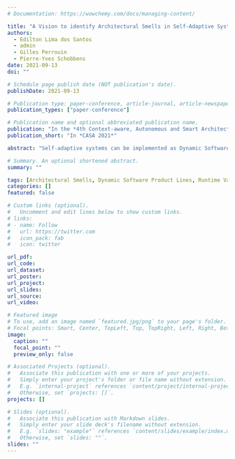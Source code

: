 ```yaml
---
# Documentation: https://wowchemy.com/docs/managing-content/

title: "A Vision to identify Architectural Smells in Self-Adaptive Systems using Behavioral Maps"
authors:
  - Edilton Lima dos Santos
  - admin
  - Gilles Perrouin
  - Pierre-Yves Schobbens
date: 2021-09-13
doi: ""

# Schedule page publish date (NOT publication's date).
publishDate: 2021-09-13

# Publication type: paper-conference, article-journal, article-newspaper, book, chapter, masters-thesis, preprint, report, thesis, webpage (from CSL standard)
publication_types: ["paper-conference"]

# Publication name and optional abbreviated publication name.
publication: "In the *4th Context-aware, Autonomous and Smart Architectures International Workshop*"
publication_short: "In *CASA 2021*"

abstract: "Self-adaptive systems can be implemented as Dynamic Software Product Lines (DSPLs) via dynamically enabling or disabling features at runtime based on a feature model. However, the runtime (re) configuration may negatively impact the system’s architectural qualities, exhibiting architectural bad smells. Such smells may appear in only very specific runtime conditions, and the combinatorial explosion of the number of configurations induced by features makes exhaustive analysis intractable. We are therefore targeting smell detection at runtime for one specific configuration determined through a MAPE-K loop. To support smell detection, we propose the Behavioral Map (BM) formalism to derive automatically key architectural characteristics from different sources (feature model, source code, and other deployment artifacts) and represent them in a graph. We provide identification guidelines based on the BM for four architectural smells and illustrate the approach on Smart Home Environment (SHE) DSPL."

# Summary. An optional shortened abstract.
summary: ""

tags: [Architectural Smells, Dynamic Software Product Lines, Runtime Validation, Self-adaptive Systems]
categories: []
featured: false

# Custom links (optional).
#   Uncomment and edit lines below to show custom links.
# links:
# - name: Follow
#   url: https://twitter.com
#   icon_pack: fab
#   icon: twitter

url_pdf:
url_code:
url_dataset:
url_poster:
url_project:
url_slides:
url_source:
url_video:

# Featured image
# To use, add an image named `featured.jpg/png` to your page's folder.
# Focal points: Smart, Center, TopLeft, Top, TopRight, Left, Right, BottomLeft, Bottom, BottomRight.
image:
  caption: ""
  focal_point: ""
  preview_only: false

# Associated Projects (optional).
#   Associate this publication with one or more of your projects.
#   Simply enter your project's folder or file name without extension.
#   E.g. `internal-project` references `content/project/internal-project/index.md`.
#   Otherwise, set `projects: []`.
projects: []

# Slides (optional).
#   Associate this publication with Markdown slides.
#   Simply enter your slide deck's filename without extension.
#   E.g. `slides: "example"` references `content/slides/example/index.md`.
#   Otherwise, set `slides: ""`.
slides: ""
---
```

